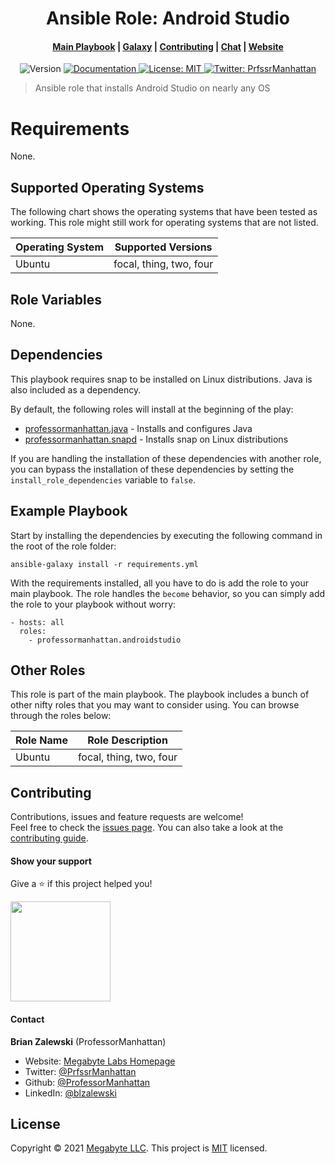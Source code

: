<h1 align="center">Ansible Role: Android Studio</h1>
<div align="center">
  <h4>
    <a href="https://ecosystem">Main Playbook</a>
    <span> | </span>
    <a href="https://galaxy">Galaxy</a>
    <span> | </span>
    <a href="https://contrib">Contributing</a>
    <span> | </span>
    <a href="https://chat">Chat</a>
    <span> | </span>
    <a href="https://megabyte.space">Website</a>
  </h4>
</div>
<p style="text-align:center;">
  <img alt="Version" src="https://img.shields.io/badge/version-1.0.0-blue.svg?cacheSeconds=2592000" />
  <a href="https://docs.megabyte.space/androidstudio" target="_blank">
    <img alt="Documentation" src="https://img.shields.io/badge/documentation-yes-brightgreen.svg" />
  </a>
  <a href="https://gitlab.com/megabyte-space/ansible-roles/androidstudio/-/raw/master/LICENSE" target="_blank">
    <img alt="License: MIT" src="https://img.shields.io/badge/License-MIT-yellow.svg" />
  </a>
  <a href="https://twitter.com/PrfssrManhattan" target="_blank">
    <img alt="Twitter: PrfssrManhattan" src="https://img.shields.io/twitter/follow/PrfssrManhattan.svg?style=social" />
  </a>
</p>

> Ansible role that installs Android Studio on nearly any OS

# Requirements

None.

## Supported Operating Systems

The following chart shows the operating systems that have been tested as working. This role might still work for operating systems that are not listed.


| Operating System | Supported Versions      |
| ---------------- | ----------------------- |
| Ubuntu           | focal, thing, two, four |

## Role Variables

None.

## Dependencies

This playbook requires snap to be installed on Linux distributions. Java is also included as a dependency.

By default, the following roles will install at the beginning of the play:

- [professormanhattan.java](https://gitlab.com/megabyte-space/ansible-roles/java) - Installs and configures Java
- [professormanhattan.snapd](https://gitlab.com/megabyte-space/ansible-roles/snapd) - Installs snap on Linux distributions

If you are handling the installation of these dependencies with another role, you can bypass the installation of these dependencies by setting the `install_role_dependencies` variable to `false`.


## Example Playbook

Start by installing the dependencies by executing the following command in the root of the role folder:

```
ansible-galaxy install -r requirements.yml
```

With the requirements installed, all you have to do is add the role to your main playbook. The role handles the `become` behavior, so you can simply add the role to your playbook without worry:

```lang-yml
- hosts: all
  roles:
    - professormanhattan.androidstudio
```

## Other Roles

This role is part of the main playbook. The playbook includes a bunch of other nifty roles that you may want to consider using. You can browse through the roles below:

| Role Name | Role Description        |
| --------- | ----------------------- |
| Ubuntu    | focal, thing, two, four |

## Contributing

Contributions, issues and feature requests are welcome!<br />Feel free to check the [issues page](https://gitlab.com/megabyte-space/ansible-roles/androidstudio/-/issues). You can also take a look at the [contributing guide](https://gitlab.com/megabyte-space/ansible-roles/androidstudio/-/raw/master/CONTRIBUTING.md).

#### Show your support

Give a ⭐️ if this project helped you!

<a href="https://www.patreon.com/ProfessorManhattan">
  <img src="https://c5.patreon.com/external/logo/become_a_patron_button@2x.png" width="160">
</a>

#### Contact

**Brian Zalewski** (ProfessorManhattan)

- Website: [Megabyte Labs Homepage](https://megabyte.space)
- Twitter: [@PrfssrManhattan](https://twitter.com/PrfssrManhattan)
- Github: [@ProfessorManhattan](https://github.com/ProfessorManhattan)
- LinkedIn: [@blzalewski](https://linkedin.com/in/blzalewski)

## License

Copyright © 2021 [Megabyte LLC](https://megabyte.space). This project is [MIT](https://gitlab.com/megabyte-space/ansible-roles/androidstudio/-/raw/master/LICENSE) licensed.
